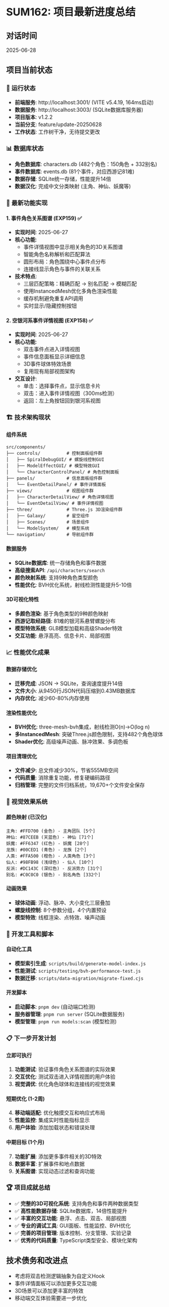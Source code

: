 # SUM162: 项目最新进度总结

## 对话时间
2025-06-28

## 项目当前状态

### 🚀 运行状态
- **前端服务**: http://localhost:3001/ (VITE v5.4.19, 164ms启动)
- **数据服务**: http://localhost:3003/ (SQLite数据库服务器)
- **项目版本**: v1.2.2
- **当前分支**: feature/update-20250628
- **工作状态**: 工作树干净，无待提交更改

### 📊 数据库状态
- **角色数据库**: characters.db (482个角色：150角色 + 332别名)
- **事件数据库**: events.db (81个事件，对应西游记81难)
- **数据存储**: SQLite统一存储，性能提升14倍
- **数据汉化**: 完成中文分类映射 (主角、神仙、妖魔等)

### 🎯 最新功能实现

#### 1. 事件角色关系图谱 (EXP159) ✅
- **实现时间**: 2025-06-27
- **核心功能**:
  - 事件详情视图中显示相关角色的3D关系图谱
  - 智能角色名称解析和匹配算法
  - 圆形布局：角色围绕中心事件点分布
  - 连接线显示角色与事件的关联关系
- **技术特点**:
  - 三层匹配策略：精确匹配 → 别名匹配 → 模糊匹配
  - 使用InstancedMesh优化多角色渲染性能
  - 缓存机制避免重复API调用
  - 实时显示/隐藏控制按钮

#### 2. 空银河系事件详情视图 (EXP158) ✅
- **实现时间**: 2025-06-27
- **核心功能**:
  - 双击事件点进入详情视图
  - 事件信息面板显示详细信息
  - 3D事件球体特效场景
  - 复用现有局部视图架构
- **交互设计**:
  - 单击：选择事件点，显示信息卡片
  - 双击：进入事件详情视图（300ms检测）
  - 返回：左上角按钮回到银河系视图

### 🏗️ 技术架构现状

#### 组件系统
```
src/components/
├── controls/          # 控制面板组件群
│   ├── SpiralDebugGUI/ # 螺旋线控制GUI
│   ├── ModelEffectGUI/ # 模型特效GUI
│   └── CharacterControlPanel/ # 角色控制面板
├── panels/            # 信息面板组件群
│   └── EventDetailPanel/ # 事件详情面板
├── views/             # 视图组件群
│   ├── CharacterDetailView/ # 角色详情视图
│   └── EventDetailView/ # 事件详情视图
├── three/             # Three.js 3D渲染组件群
│   ├── Galaxy/        # 星空组件
│   ├── Scenes/        # 场景组件
│   └── ModelSystem/   # 模型系统
└── navigation/        # 导航组件群
```

#### 数据服务
- **SQLite数据库**: 统一存储角色和事件数据
- **高级搜索API**: `/api/characters/search`
- **颜色映射系统**: 支持9种角色类型颜色
- **性能优化**: BVH优化系统，射线检测性能提升5-10倍

#### 3D可视化特性
- **多颜色渲染**: 基于角色类型的9种颜色映射
- **西游记取经路径**: 81难的银河系悬臂螺旋分布
- **模型特效系统**: GLB模型加载和高级Shader特效
- **交互功能**: 悬浮高亮、信息卡片、局部视图

### 📈 性能优化成果

#### 数据存储优化
- **迁移完成**: JSON → SQLite，查询速度提升14倍
- **文件大小**: 从9450行JSON代码压缩到0.43MB数据库
- **内存优化**: 减少60-80%内存使用

#### 渲染性能优化
- **BVH优化**: three-mesh-bvh集成，射线检测O(n)→O(log n)
- **多InstancedMesh**: 突破Three.js颜色限制，支持482个角色球体
- **Shader优化**: 高级噪声动画、脉冲效果、多调色板

#### 项目清理优化
- **文件减少**: 总文件减少30%，节省555MB空间
- **代码质量**: 消除重复功能，修复硬编码路径
- **归档管理**: 完整的文件归档系统，19,670+个文件安全保存

### 🎨 视觉效果系统

#### 颜色映射 (已汉化)
```
主角: #FFD700 (金色) - 主角团队 [5个]
神仙: #87CEEB (天蓝色) - 神仙 [71个]
妖魔: #FF6347 (红色) - 妖魔 [28个]
龙族: #00CED1 (青色) - 龙族 [2个]
人类: #FFA500 (橙色) - 人类角色 [3个]
仙人: #98FB98 (浅绿色) - 仙人 [10个]
反派: #DC143C (深红色) - 反派势力 [31个]
别名: #C0C0C0 (银色) - 别名角色 [332个]
```

#### 动画效果
- **球体动画**: 浮动、脉冲、大小变化三层叠加
- **螺旋线控制**: 8个参数分组，4个内置预设
- **模型特效**: 线框渲染、点特效、噪声动画

### 🔧 开发工具和脚本

#### 自动化工具
- **模型索引生成**: `scripts/build/generate-model-index.js`
- **性能测试**: `scripts/testing/bvh-performance-test.js`
- **数据迁移**: `scripts/data-migration/migrate-fixed.cjs`

#### 开发脚本
- **启动脚本**: `pnpm dev` (自动端口检测)
- **服务器管理**: `pnpm run server` (SQLite数据服务)
- **模型管理**: `pnpm run models:scan` (模型检测)

### 📋 下一步开发计划

#### 立即可执行
1. **功能测试**: 验证事件角色关系图谱的实际效果
2. **交互优化**: 测试双击进入详情视图的用户体验
3. **视觉调优**: 优化角色球体和连接线的视觉效果

#### 短期优化 (1-2周)
4. **移动端适配**: 优化触摸交互和响应式布局
5. **性能监控**: 集成实时性能指标显示
6. **用户体验**: 添加加载状态和错误处理

#### 中期目标 (1个月)
7. **功能扩展**: 添加更多事件相关的3D特效
8. **数据丰富**: 扩展事件和地点数据
9. **关系图谱**: 实现动态过滤和查询功能

### 🏆 项目成就总结
- ✅ **完整的3D可视化系统**: 支持角色和事件两种数据类型
- ✅ **高性能数据存储**: SQLite数据库，14倍性能提升
- ✅ **丰富的交互功能**: 悬浮、点击、双击、局部视图
- ✅ **专业的调试工具**: GUI面板、性能监控、BVH优化
- ✅ **完善的项目管理**: 版本控制、分支管理、实验记录
- ✅ **优秀的代码质量**: TypeScript类型安全、模块化架构

## 技术债务和改进点
- 考虑将双击检测逻辑抽象为自定义Hook
- 事件详情面板可以添加更多交互功能
- 3D场景可以添加更丰富的特效
- 移动端交互体验需要进一步优化
